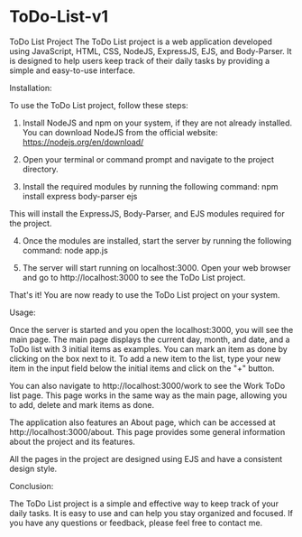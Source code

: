 # ToDo-List-v1
ToDo List Project
The ToDo List project is a web application developed using JavaScript, HTML, CSS, NodeJS, ExpressJS, EJS, and Body-Parser. It is designed to help users keep track of their daily tasks by providing a simple and easy-to-use interface.

Installation:

To use the ToDo List project, follow these steps:

1. Install NodeJS and npm on your system, if they are not already installed. You can download NodeJS from the official website: https://nodejs.org/en/download/

2. Open your terminal or command prompt and navigate to the project directory.

3. Install the required modules by running the following command:
npm install express body-parser ejs

This will install the ExpressJS, Body-Parser, and EJS modules required for the project.

4. Once the modules are installed, start the server by running the following command:
node app.js

5. The server will start running on localhost:3000. Open your web browser and go to http://localhost:3000 to see the ToDo List project.

That's it! You are now ready to use the ToDo List project on your system.

Usage:

Once the server is started and you open the localhost:3000, you will see the main page. The main page displays the current day, month, and date, and a ToDo list with 3 initial items as examples. You can mark an item as done by clicking on the box next to it. To add a new item to the list, type your new item in the input field below the initial items and click on the "+" button.

You can also navigate to http://localhost:3000/work to see the Work ToDo list page. This page works in the same way as the main page, allowing you to add, delete and mark items as done.

The application also features an About page, which can be accessed at http://localhost:3000/about. This page provides some general information about the project and its features.

All the pages in the project are designed using EJS and have a consistent design style.

Conclusion:

The ToDo List project is a simple and effective way to keep track of your daily tasks. It is easy to use and can help you stay organized and focused. If you have any questions or feedback, please feel free to contact me.
